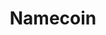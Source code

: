 ---
codehost: https://github.com/namecoin
logohandle: namecoin
sort: namecoin
title: Namecoin
twitter: https://x.com/Namecoin
website: https://www.namecoin.org/
wikipedia: https://en.wikipedia.org/wiki/Namecoin
---